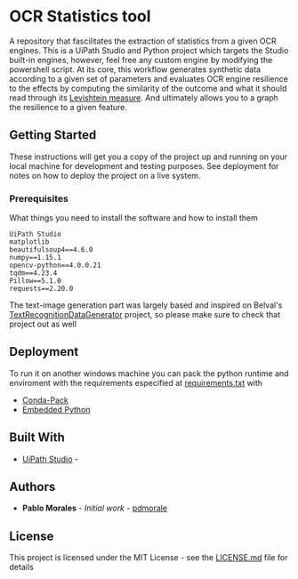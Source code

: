 # OCR Statistics tool

A repository that fascilitates the extraction of statistics from a given OCR engines. This is a UiPath Studio and Python project which targets the Studio built-in engines, however, feel free any custom engine by modifying the powershell script. At its core, this workflow generates synthetic data according to a given set of parameters and evaluates OCR engine resilience to the effects by computing the similarity of the outcome and what it should read through its [Levishtein measure](https://en.wikipedia.org/wiki/Levenshtein_distance). And ultimately allows you to a graph the resilience to a given feature.

## Getting Started

These instructions will get you a copy of the project up and running on your local machine for development and testing purposes. See deployment for notes on how to deploy the project on a live system.

### Prerequisites

What things you need to install the software and how to install them

```
UiPath Studio
matplotlib
beautifulsoup4==4.6.0
numpy==1.15.1
opencv-python==4.0.0.21
tqdm==4.23.4
Pillow==5.1.0
requests==2.20.0
```

The text-image generation part was largely based and inspired on Belval's [TextRecognitionDataGenerator](https://github.com/Belval/TextRecognitionDataGenerator) project, so please make sure to check that project out as well

## Deployment

To run it on another windows machine you can pack the python runtime and enviroment with the requirements especified at [requirements.txt](requirements.txt) with

* [Conda-Pack](https://conda.github.io/conda-pack/)
* [Embedded Python](https://docs.python.org/3/extending/embedding.html)

## Built With

* [UiPath Studio](https://www.uipath.com/) - 

## Authors

* **Pablo Morales** - *Initial work* - [pdmorale](https://github.com/pdmorale)

## License

This project is licensed under the MIT License - see the [LICENSE.md](LICENSE.md) file for details

